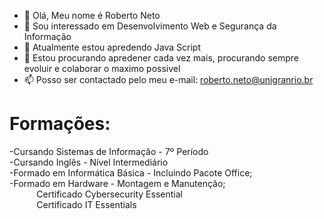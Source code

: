 - 👋 Olá, Meu nome é Roberto Neto
- 👀 Sou interessado em Desenvolvimento Web e Segurança da Informação
- 🌱 Atualmente estou apredendo Java Script
- 💞️ Estou procurando apredener cada vez mais, procurando sempre evoluir e colaborar o maximo possivel
- 📫 Posso ser contactado pelo meu e-mail: roberto.neto@unigranrio.br

<h1>Formações:</h1>   
-Cursando Sistemas de Informação - 7º Período<br>
-Cursando Inglês - Nível Intermediário<br>
-Formado em Informática Básica - Incluindo Pacote Office;<br> 
-Formado em Hardware - Montagem e Manutenção;<br>
 &nbsp; &nbsp; &nbsp;&nbsp; &nbsp; &nbsp; Certificado Cybersecurity Essential<br>
  &nbsp; &nbsp; &nbsp;&nbsp; &nbsp; &nbsp; Certificado IT Essentials<br>
 
<!---
Sou um estudante totalmente interessado e com fome de aprender, não me limitando somente aos conteúdos que estão em minha zona de conforto, estou sempre buscando aprender
um pouco  mais sobre diversos conteúdos.
--->
